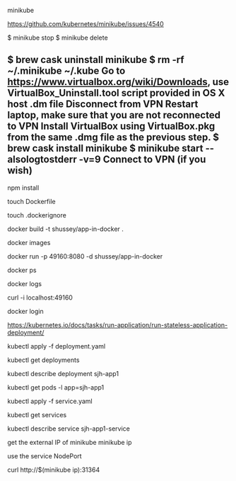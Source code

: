 minikube 

https://github.com/kubernetes/minikube/issues/4540

$ minikube stop
$ minikube delete

$ brew cask uninstall minikube
$ rm -rf ~/.minikube ~/.kube
Go to https://www.virtualbox.org/wiki/Downloads, use VirtualBox_Uninstall.tool script provided in OS X host .dm file
Disconnect from VPN
Restart laptop, make sure that you are not reconnected to VPN
Install VirtualBox using VirtualBox.pkg from the same .dmg file as the previous step.
$ brew cask install minikube
$ minikube start --alsologtostderr -v=9
Connect to VPN (if you wish)
--------------
npm install

touch Dockerfile

touch .dockerignore

docker build -t shussey/app-in-docker .

docker images

docker run -p 49160:8080 -d shussey/app-in-docker

docker ps

docker logs <container id>

curl -i localhost:49160

docker login

https://kubernetes.io/docs/tasks/run-application/run-stateless-application-deployment/

kubectl apply -f deployment.yaml

kubectl get deployments

kubectl describe deployment sjh-app1

kubectl get pods -l app=sjh-app1

kubectl apply -f service.yaml

kubectl get services

kubectl describe service sjh-app1-service

get the external IP of minikube
minikube ip 

use the service NodePort

curl http://$(minikube ip):31364
